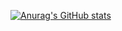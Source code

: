 
[![Anurag's GitHub stats](https://github-readme-stats.vercel.app/api?username=joshshipton)](https://github.com/anuraghazra/github-readme-stats)

